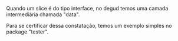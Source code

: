 Quando um slice é do tipo interface, no degud temos uma camada intermediária chamada "data".

Para se certificar dessa constatação, temos um exemplo simples no package "tester".